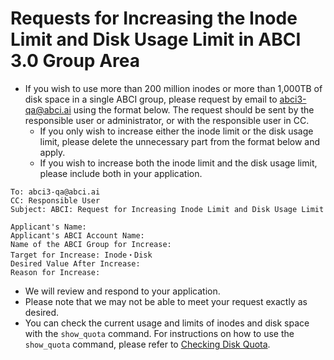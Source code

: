 # Requests for Increasing the Inode Limit and Disk Usage Limit in ABCI 3.0 Group Area

* If you wish to use more than 200 million inodes or more than 1,000TB of disk space in a single ABCI group, please request by email to abci3-qa@abci.ai using the format below. The request should be sent by the responsible user or administrator, or with the responsible user in CC.
    * If you only wish to increase either the inode limit or the disk usage limit, please delete the unnecessary part from the format below and apply.
    * If you wish to increase both the inode limit and the disk usage limit, please include both in your application.
```
To: abci3-qa@abci.ai
CC: Responsible User
Subject: ABCI: Request for Increasing Inode Limit and Disk Usage Limit

Applicant's Name:
Applicant's ABCI Account Name:
Name of the ABCI Group for Increase:
Target for Increase: Inode・Disk
Desired Value After Increase:
Reason for Increase:
```
* We will review and respond to your application.
* Please note that we may not be able to meet your request exactly as desired.
* You can check the current usage and limits of inodes and disk space with the `show_quota` command. For instructions on how to use the `show_quota` command, please refer to [Checking Disk Quota](../../getting-started/#checking-disk-quota).